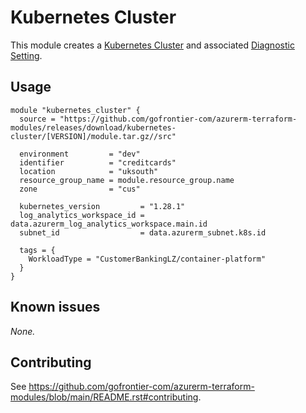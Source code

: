 # Kubernetes Cluster

This module creates a [Kubernetes Cluster](https://registry.terraform.io/providers/hashicorp/azurerm/latest/docs/resources/kubernetes_cluster) and associated [Diagnostic Setting](https://registry.terraform.io/providers/hashicorp/azurerm/latest/docs/resources/monitor_diagnostic_setting).

## Usage

```hcl
module "kubernetes_cluster" {
  source = "https://github.com/gofrontier-com/azurerm-terraform-modules/releases/download/kubernetes-cluster/[VERSION]/module.tar.gz//src"

  environment         = "dev"
  identifier          = "creditcards"
  location            = "uksouth"
  resource_group_name = module.resource_group.name
  zone                = "cus"

  kubernetes_version         = "1.28.1"
  log_analytics_workspace_id = data.azurerm_log_analytics_workspace.main.id
  subnet_id                  = data.azurerm_subnet.k8s.id

  tags = {
    WorkloadType = "CustomerBankingLZ/container-platform"
  }
}
```

## Known issues

_None._

## Contributing

See <https://github.com/gofrontier-com/azurerm-terraform-modules/blob/main/README.rst#contributing>.

